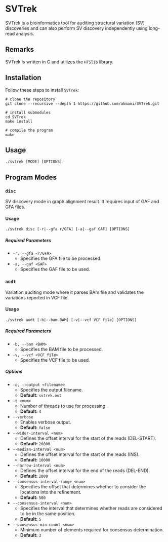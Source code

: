# SVTrek

SVTrek is a bioinformatics tool for auditing structural variation (SV) discoveries and can also perform SV discovery independently using long-read analysis.

## Remarks

SVTrek is written in C and utilizes the `HTSlib` library.

## Installation

Follow these steps to install `SVTrek`:

```
# clone the repository
git clone --recursive --depth 1 https://github.com/akmami/SVTrek.git

# install submodules
cd SVTrek
make install

# compile the program
make
```

## Usage
```
./svtrek [MODE] [OPTIONS]
```

## Program Modes

### `disc`

SV discovery mode in graph alignment result. It requires input of GAF and GFA files.

#### Usage
```
./svtrek disc [-r|--gfa r/GFA] [-a|--gaf GAF] [OPTIONS]
```

##### Required Parameters
- `-r, --gfa <r/GFA>`
  - Specifies the GFA file to be processed.
- `-a, --gaf <GAF>`
  - Specifies the GAF file to be used.

### `audt`

Variation auditing mode where it parses BAm file and validates the variations reported in VCF file.

#### Usage
```
./svtrek audt [-b|--bam BAM] [-v|--vcf VCF file] [OPTIONS]
```

##### Required Parameters
- `-b, --bam <BAM>`
  - Specifies the BAM file to be processed.
- `-v, --vcf <VCF file>`
  - Specifies the VCF file to be used.

##### Options
- `-o, --output <filename>`
  - Specifies the output filename.
  - **Default:** `svtrek.out`
- `-t <num>`
  - Number of threads to use for processing.
  - **Default:** `4`
- `--verbose`
  - Enables verbose output.
  - **Default:** `false`
- `--wider-interval <num>`
  - Defines the offset interval for the start of the reads (DEL-START).
  - **Default:** `20000`
- `--median-interval <num>`
  - Defines the offset interval for the start of the reads (INS).
  - **Default:** `10000`
- `--narrow-interval <num>`
  - Defines the offset interval for the end of the reads (DEL-END).
  - **Default:** `2000`
- `--consensus-interval-range <num>`
  - Specifies the offset that determines whether to consider the locations into the refinement.
  - **Default:** `500`
- `--consensus-interval <num>`
  - Specifies the interval that determines whether reads are considered to be in the same position.
  - **Default:** `5`
- `--consensus-min-count <num>`
  - Minimum number of elements required for consensus determination.
  - **Default:** `3`
